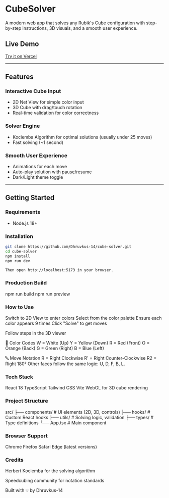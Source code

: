 # CubeSolver

A modern web app that solves any Rubik's Cube configuration with step-by-step instructions, 3D visuals, and a smooth user experience.

##  Live Demo

 [Try it on Vercel](https://cube-solver-6abl.vercel.app/)

---

## Features

### Interactive Cube Input

- 2D Net View for simple color input  
- 3D Cube with drag/touch rotation  
- Real-time validation for color correctness  

### Solver Engine

- Kociemba Algorithm for optimal solutions (usually under 25 moves)  
- Fast solving (~1 second)

### Smooth User Experience

- Animations for each move  
- Auto-play solution with pause/resume  
- Dark/Light theme toggle  

---

## Getting Started

### Requirements

- Node.js 18+

### Installation

```bash
git clone https://github.com/Dhruvkus-14/cube-solver.git
cd cube-solver
npm install
npm run dev

Then open http://localhost:5173 in your browser.
```
### Production Build

npm run build
npm run preview


###  How to Use
Switch to 2D View to enter colors
Select from the color palette
Ensure each color appears 9 times
Click "Solve" to get moves

Follow steps in the 3D viewer

🎨 Color Codes
W = White (Up)
Y = Yellow (Down)
R = Red (Front)
O = Orange (Back)
G = Green (Right)
B = Blue (Left)

🔤 Move Notation
R = Right Clockwise
R' = Right Counter-Clockwise
R2 = Right 180°
Other faces follow the same logic: U, D, F, B, L.

### Tech Stack
React 18
TypeScript
Tailwind CSS
Vite
WebGL for 3D cube rendering

###  Project Structure
src/
├── components/       # UI elements (2D, 3D, controls)
├── hooks/            # Custom React hooks
├── utils/            # Solving logic, validation
├── types/            # Type definitions
└── App.tsx           # Main component


### Browser Support
Chrome
Firefox
Safari
Edge (latest versions)

### Credits
Herbert Kociemba for the solving algorithm

Speedcubing community for notation standards

Built with 💡 by Dhruvkus-14